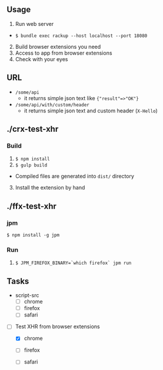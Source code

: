## Usage

1. Run web server
  - `$ bundle exec rackup --host localhost --port 18080`
2. Build browser extensions you need
3. Access to app from browser extensions
4. Check with your eyes

## URL

* `/some/api`
  - it returns simple json text like `{"result"=>"OK"}`
* `/some/api/with/custom/header`
  - it returns simple json text and custom header (`X-Hello`)

## ./crx-test-xhr

### Build

1. `$ npm install`
2. `$ gulp build`
  - Compiled files are generated into `dist/` directory
3. Install the extension by hand

## ./ffx-test-xhr

### jpm

`$ npm install -g jpm`

### Run

1. ``$ JPM_FIREFOX_BINARY=`which firefox` jpm run``

## Tasks

* script-src
  - [ ] chrome
  - [ ] firefox
  - [ ] safari
* [ ] Test XHR from browser extensions
  - [x] chrome
  - [ ] firefox
  - [ ] safari

